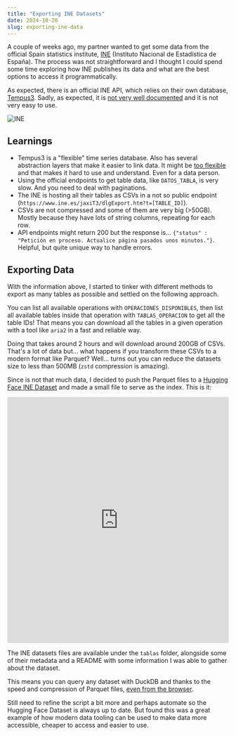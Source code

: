 ```yaml
---
title: "Exporting INE Datasets"
date: 2024-10-20
slug: exporting-ine-data
---
```


A couple of weeks ago, my partner wanted to get some data from the official Spain statistics institute, [INE](https://www.ine.es/) (Instituto Nacional de Estadística de España). The process was not straightforward and I thought I could spend some time exploring how INE publishes its data and what are the best options to access it programmatically.

As expected, there is an official INE API, which relies on their own database, [Tempus3](https://www.ine.es/dyngs/DataLab/manual.html?cid=45). Sadly, as expected, it is [not very well documented](https://www.ine.es/dyngs/DataLab/manual.html?cid=64) and it is not very easy to use.

![INE](https://www.ine.es/menus/plantillas/webcontent/img/DataLab/TEMPUS3.jpg)

## Learnings

- Tempus3 is a "flexible" time series database. Also has several abstraction layers that make it easier to link data. It might be [too flexible](https://ludic.mataroa.blog/blog/flexible-schemas-are-the-mindkiller/) and that makes it hard to use and understand. Even for a data person.
- Using the official endpoints to get table data, like `DATOS_TABLA`, is very slow. And you need to deal with paginations.
- The INE is hosting all their tables as CSVs in a not so public endpoint (`https://www.ine.es/jaxiT3/dlgExport.htm?t=[TABLE_ID]`).
- CSVs are not compressed and some of them are very big (>50GB). Mostly because they have lots of string columns, repeating for each row.
- API endpoints might return 200 but the response is... `{"status" : "Petición en proceso. Actualice página pasados unos minutos."}`. Helpful, but quite unique way to handle errors.

## Exporting Data

With the information above, I started to tinker with different methods to export as many tables as possible and settled on the following approach.

You can list all available operations with `OPERACIONES_DISPONIBLES`, then list all available tables inside that operation with `TABLAS_OPERACION` to get all the table IDs! That means you can download all the tables in a given operation with a tool like `aria2` in a fast and reliable way.

Doing that takes around 2 hours and will download around 200GB of CSVs. That's a lot of data but... what happens if you transform these CSVs to a modern format like Parquet? Well... turns out you can reduce the datasets size to less than 500MB (`zstd` compression is amazing).

Since is not that much data, I decided to push the Parquet files to a [Hugging Face INE Dataset](https://huggingface.co/datasets/davidgasquez/ine) and made a small file to serve as the index. This is it:

<iframe
  src="https://huggingface.co/datasets/davidgasquez/ine/embed/viewer/default/tablas"
  frameborder="0"
  width="100%"
  height="560px"
></iframe>

The INE datasets files are available under the `tablas` folder, alongside some of their metadata and a README with some information I was able to gather about the dataset.

This means you can query any dataset with DuckDB and thanks to the speed and compression of Parquet files, [even from the browser](https://shell.duckdb.org/#queries=v0,select-*-from-'https%3A%2F%2Fhuggingface.co%2Fdatasets%2Fdavidgasquez%2Fine%2Fresolve%2Fmain%2Ftablas%2F50904%2Fdatos.parquet'-limit-10~).

Still need to refine the script a bit more and perhaps automate so the Hugging Face Dataset is always up to date. But found this was a great example of how modern data tooling can be used to make data more accessible, cheaper to access and easier to use.

